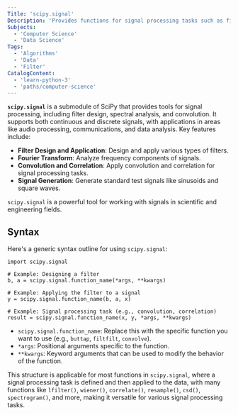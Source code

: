 ```yaml
---
Title: 'scipy.signal'
Description: 'Provides functions for signal processing tasks such as filtering, spectral analysis, and signal generation.'
Subjects:
  - 'Computer Science'
  - 'Data Science'
Tags:
  - 'Algorithms'
  - 'Data'
  - 'Filter'
CatalogContent:
  - 'learn-python-3'
  - 'paths/computer-science'
---
```


**`scipy.signal`** is a submodule of SciPy that provides tools for signal processing, including filter design, spectral analysis, and convolution. It supports both continuous and discrete signals, with applications in areas like audio processing, communications, and data analysis. Key features include:
- **Filter Design and Application**: Design and apply various types of filters.
- **Fourier Transform**: Analyze frequency components of signals.
- **Convolution and Correlation**: Apply convolution and correlation for signal processing tasks.
- **Signal Generation**: Generate standard test signals like sinusoids and square waves.
  
`scipy.signal` is a powerful tool for working with signals in scientific and engineering fields.

## Syntax

Here's a generic syntax outline for using `scipy.signal`:

```pseudo
import scipy.signal

# Example: Designing a filter
b, a = scipy.signal.function_name(*args, **kwargs)

# Example: Applying the filter to a signal
y = scipy.signal.function_name(b, a, x)

# Example: Signal processing task (e.g., convolution, correlation)
result = scipy.signal.function_name(x, y, *args, **kwargs)
```

- `scipy.signal.function_name`: Replace this with the specific function you want to use (e.g., `buttap`, `filtfilt`, `convolve`).
- `*args`: Positional arguments specific to the function.
- `**kwargs`: Keyword arguments that can be used to modify the behavior of the function.

This structure is applicable for most functions in `scipy.signal`, where a signal processing task is defined and then applied to the data, with many functions like `lfilter()`, `wiener()`, `correlate()`, `resample()`, `csd()`, `spectrogram()`, and more, making it versatile for various signal processing tasks.

